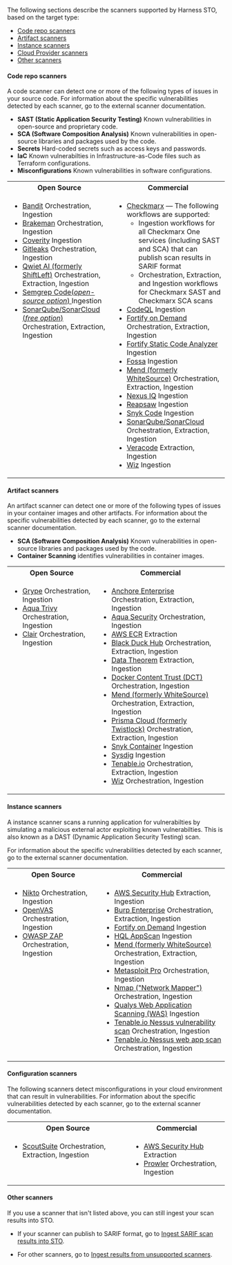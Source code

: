 The following sections describe the scanners supported by Harness STO, based on the target type:

- [Code repo scanners](#code-repository-scanners)
- [Artifact scanners](#artifact-scanners)
- [Instance scanners](#instance-scanners)
- [Cloud Provider scanners](#cloud-provider-scanners)
- [Other scanners](#other-scanners)


#### Code repo scanners

A code scanner can detect one or more of the following types of issues in your source code. For information about the specific vulnerabilities detected by each scanner, go to the external scanner documentation. 

* **SAST (Static Application Security Testing)** Known vulnerabilities in open-source and proprietary code.
* **SCA (Software Composition Analysis)** Known vulnerabilities in open-source libraries and packages used by the code. 
* **Secrets** Hard-coded secrets such as access keys and passwords.
* **IaC** Known vulnerabilties in Infrastructure-as-Code files such as Terraform configurations.
* **Misconfigurations** Known vulnerabilities in software configurations. 


<table>
    <tr>
        <th>Open Source</th>
        <th>Commercial</th>
    </tr>
    <tr>
        <td valign="top">
          <ul>
          <li><a href="/docs/security-testing-orchestration/sto-techref-category/bandit-scanner-reference">Bandit</a>  Orchestration, Ingestion </li>
           <li><a href="/docs/security-testing-orchestration/sto-techref-category/brakeman-scanner-reference">Brakeman</a> Orchestration, Ingestion </li>
           <li><a href="/docs/security-testing-orchestration/sto-techref-category/coverity-scanner-reference">Coverity</a> Ingestion </li>
            <li><a href="/docs/security-testing-orchestration/sto-techref-category/gitleaks-scanner-reference">Gitleaks</a>  Orchestration, Ingestion </li>        
            <li><a href="/docs/security-testing-orchestration/sto-techref-category/qwiet-scanner-reference">Qwiet AI (formerly ShiftLeft)</a> Orchestration, Extraction, Ingestion</li>
            <li><a href="/docs/security-testing-orchestration/sto-techref-category/semgrep/semgrep-scanner-reference">Semgrep Code(<i>open-source option</i>) </a> Ingestion</li>
            <li><a href="/docs/security-testing-orchestration/sto-techref-category/sonarqube-sonar-scanner-reference">SonarQube/SonarCloud (<i>free option</i>) </a> Orchestration, Extraction, Ingestion</li>
         </ul>
        </td>
        <td valign="top">
         <ul>
            <li>
                <a href="/docs/security-testing-orchestration/sto-techref-category/checkmarx-scanner-reference">Checkmarx</a>
                 — The following workflows are supported:
                <ul>
                  <li>Ingestion workflows for all Checkmarx One services (including SAST and SCA) that can publish scan results in SARIF format</li>
                  <li>Orchestration, Extraction, and Ingestion workflows for Checkmarx SAST and Checkmarx SCA scans</li>
                </ul>
              </li>
            <li><a href="/docs/security-testing-orchestration/sto-techref-category/codeql-scanner-reference">CodeQL</a> Ingestion </li>
            <li><a href="/docs/security-testing-orchestration/sto-techref-category/fortify-on-demand-scanner-reference">Fortify on Demand</a> Orchestration, Extraction, Ingestion</li>
            <li><a href="/docs/security-testing-orchestration/sto-techref-category/fortify-scanner-reference">Fortify Static Code Analyzer</a> Ingestion</li>
              <li><a href="/docs/security-testing-orchestration/sto-techref-category/fortify-scanner-reference">Fossa</a> Ingestion</li>
            <li><a href="/docs/security-testing-orchestration/sto-techref-category/mend-scanner-reference">Mend (formerly WhiteSource)</a> Orchestration, Extraction, Ingestion</li>
              <li><a href="/docs/security-testing-orchestration/sto-techref-category/nexus-scanner-reference">Nexus IQ</a> Ingestion </li>
            <li><a href="/docs/security-testing-orchestration/sto-techref-category/reapsaw-scanner-reference">Reapsaw</a> Ingestion</li>
            <li><a href="/docs/security-testing-orchestration/sto-techref-category/snyk/snyk-scanner-reference">Snyk Code</a> Ingestion</li>
              <li><a href="/docs/security-testing-orchestration/sto-techref-category/sonarqube-sonar-scanner-reference">SonarQube/SonarCloud</a> Orchestration, Extraction, Ingestion</li>
            <li><a href="/docs/security-testing-orchestration/sto-techref-category/veracode-scanner-reference">Veracode</a> Extraction, Ingestion</li>
              <li><a href="/docs/security-testing-orchestration/sto-techref-category/wiz-scanner-reference">Wiz</a> Ingestion  </li>
         </ul>
     </td>
   </tr>
</table>


#### Artifact scanners

An artifact scanner can detect one or more of the following types of issues in your container images and other artifacts. For information about the specific vulnerabilities detected by each scanner, go to the external scanner documentation. 

* **SCA (Software Composition Analysis)** Known vulnerabilities in open-source libraries and packages used by the code. 
* **Container Scanning** identifies vulnerabilities in container images.

<table>
    <tr>
        <th>Open Source</th>
        <th>Commercial</th>
    </tr>
    <tr>
        <td valign="top">
          <ul>
           <li><a href="/docs/security-testing-orchestration/sto-techref-category/grype/grype-scanner-reference">Grype</a>  Orchestration, Ingestion </li>
            <li><a href="/docs/security-testing-orchestration/sto-techref-category/trivy/aqua-trivy-scanner-reference">Aqua Trivy</a> Orchestration, Ingestion  </li>
            <li><a href="/docs/security-testing-orchestration/sto-techref-category/clair-scanner-reference">Clair</a> Orchestration, Ingestion </li>
         </ul>
        </td>
        <td valign="top">
         <ul>
              <li><a href="/docs/security-testing-orchestration/sto-techref-category/anchore-enterprise-scanner-reference">Anchore Enterprise</a> Orchestration, Extraction, Ingestion </li>
              <li><a href="/docs/security-testing-orchestration/sto-techref-category/aquasec-scanner-reference">Aqua Security</a> Orchestration, Ingestion </li>
              <li><a href="/docs/security-testing-orchestration/sto-techref-category/aws-ecr-scanner-reference">AWS ECR</a> Extraction </li>
              <li><a href="/docs/security-testing-orchestration/sto-techref-category/black-duck-hub-scanner-reference">Black Duck Hub</a> Orchestration, Extraction, Ingestion</li>
            <li><a href="/docs/security-testing-orchestration/sto-techref-category/data-theorem-scanner-reference">Data Theorem</a> Extraction, Ingestion</li>
            <li><a href="/docs/security-testing-orchestration/sto-techref-category/docker-content-trust-dct-scanner-reference">Docker Content Trust (DCT)</a> Orchestration, Ingestion</li>
              <li><a href="/docs/security-testing-orchestration/sto-techref-category/mend-scanner-reference">Mend (formerly WhiteSource)</a> Orchestration, Extraction, Ingestion</li>
            <li><a href="/docs/security-testing-orchestration/sto-techref-category/prisma-cloud-scanner-reference">Prisma Cloud (formerly Twistlock)</a> Orchestration, Extraction, Ingestion</li>
              <li><a href="/docs/security-testing-orchestration/sto-techref-category/snyk/snyk-scanner-reference">Snyk Container</a> Ingestion</li>
              <li><a href="/docs/security-testing-orchestration/sto-techref-category/sysdig-scanner-reference">Sysdig</a> Ingestion</li>
            <li><a href="/docs/security-testing-orchestration/sto-techref-category/tenable-scanner-reference">Tenable.io</a> Orchestration, Extraction, Ingestion  </li>
            <li><a href="/docs/security-testing-orchestration/sto-techref-category/wiz-scanner-reference">Wiz</a> Orchestration, Ingestion  </li>
         </ul>
     </td>
   </tr>
</table>

#### Instance scanners

A instance scanner scans a running application for vulnerabilties by simulating a malicious external actor exploiting known vulnerabilties. This is also known as a DAST (Dynamic Application Security Testing) scan. 

For information about the specific vulnerabilities detected by each scanner, go to the external scanner documentation. 

<table>
    <tr>
        <th>Open Source</th>
        <th>Commercial</th>
    </tr>
   <tr>
        <td valign="top">
          <ul>
          <li><a href="/docs/security-testing-orchestration/sto-techref-category/nikto-scanner-reference">Nikto</a>  Orchestration, Ingestion </li>
            <li><a href="/docs/security-testing-orchestration/sto-techref-category/openvas-scanner-reference">OpenVAS</a> Orchestration, Ingestion </li>
            <li><a href="/docs/security-testing-orchestration/sto-techref-category/zap/zap-scanner-reference">OWASP ZAP</a> Orchestration, Ingestion </li>
         </ul>
        </td>
        <td valign="top">
         <ul>
              <li><a href="/docs/security-testing-orchestration/sto-techref-category/aws-security-hub-scanner-reference">AWS Security Hub</a> Extraction, Ingestion</li>
              <li><a href="/docs/security-testing-orchestration/sto-techref-category/burp-scanner-reference">Burp Enterprise</a> Orchestration, Extraction, Ingestion</li>
            <li><a href="/docs/security-testing-orchestration/sto-techref-category/fortify-on-demand-scanner-reference">Fortify on Demand</a> Ingestion</li>
              <li><a href="/docs/security-testing-orchestration/sto-techref-category/hql-appscan-scanner-reference">HQL AppScan</a> Ingestion</li>
              <li><a href="/docs/security-testing-orchestration/sto-techref-category/mend-scanner-reference">Mend (formerly WhiteSource)</a> Orchestration, Extraction, Ingestion</li>
              <li><a href="/docs/security-testing-orchestration/sto-techref-category/metasploit-scanner-reference">Metasploit Pro</a> Orchestration, Ingestion </li>
            <li><a href="/docs/security-testing-orchestration/sto-techref-category/nmap-scanner-reference">Nmap ("Network Mapper")</a> Orchestration, Ingestion</li>
            <li><a href="/docs/security-testing-orchestration/sto-techref-category/qualys-web-app-scanner-reference">Qualys Web Application Scanning (WAS)</a>  Ingestion </li>
            <li><a href="/docs/security-testing-orchestration/sto-techref-category/tenable-scanner-reference">Tenable.io Nessus vulnerability scan</a> Orchestration, Ingestion</li>
            <li><a href="/docs/security-testing-orchestration/sto-techref-category/tenable-scanner-reference">Tenable.io Nessus web app scan</a> Orchestration, Ingestion </li>
         </ul>
     </td>
   </tr>
</table>

#### Configuration scanners

The following scanners detect misconfigurations in your cloud environment that can result in vulnerabilities. For information about the specific vulnerabilities detected by each scanner, go to the external scanner documentation.

<table>
    <tr>
        <th>Open Source</th>
        <th>Commercial</th>
    </tr>
       <tr>
        <td valign="top">
          <ul>
              <li><a href="/docs/security-testing-orchestration/sto-techref-category/scoutsuite-scanner-reference">ScoutSuite</a> Orchestration, Extraction, Ingestion</li>
          </ul>
        </td>
        <td valign="top">
         <ul>
              <li><a href="/docs/security-testing-orchestration/sto-techref-category/aws-security-hub-scanner-reference">AWS Security Hub</a>  Extraction </li>
              <li><a href="/docs/security-testing-orchestration/sto-techref-category/prowler-scanner-reference">Prowler</a> Orchestration, Ingestion</li>
         </ul>
     </td>
   </tr>
</table>


#### Other scanners

If you use a scanner that isn't listed above, you can still ingest your scan results into STO.

- If your scanner can publish to SARIF format, go to [Ingest SARIF scan results into STO](/docs/security-testing-orchestration/use-sto/orchestrate-and-ingest/ingest-sarif-data).

- For other scanners, go to [Ingest results from unsupported scanners](/docs/security-testing-orchestration/use-sto/orchestrate-and-ingest/ingesting-issues-from-other-scanners.md).
